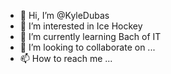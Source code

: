 - 👋 Hi, I’m @KyleDubas
- 👀 I’m interested in Ice Hockey
- 🌱 I’m currently learning Bach of IT
- 💞️ I’m looking to collaborate on ...
- 📫 How to reach me ...

<!---
KyleDubas/KyleDubas is a ✨ special ✨ repository because its `README.md` (this file) appears on your GitHub profile.
You can click the Preview link to take a look at your changes.
--->
